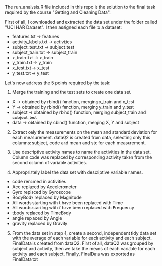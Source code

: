 The run_analysis.R file included in this repo is the solution to the final task required by the course "Getting and Cleaning Data". 

First of all, I downloaded and extracted the data set under the folder called "UCI HAR Dataset". 
I then assigned each file to a dataset:
- features.txt -> features 
- activity_labels.txt -> activities 
- subject_test.txt -> subject_test 
- subject_train.txt -> subject_train 
- x_train-txt -> x_train 
- y_train.txt -> y_train 
- x_test.txt -> x_test
- y_test.txt -> y_test 


Let's now address the 5 points required by the task:

1) Merge the training and the test sets to create one data set. 
- X -> obtained by rbind() function, merging x_train and x_test
- Y -> obtained by rbind() function, merging y_train and y_test
- subject  -> obtained by rbind() function, merging subject_train and subject_test
- data -> obtained by cbind() function, merging X, Y and subject 

2) Extract only the measurements on the mean and standard deviation for each measurement.
dataQ2 is created from data, selecting only this columns: subject, code and mean and std for each measurement. 

3) Use descriptive activity names to name the activities in the data set.
Column code was replaced by corresponding activity taken from the second column of variable activities. 

4) Appropriately label the data set with descriptive variable names. 
- code renamed in activities 
- Acc replaced by Accelerometer 
- Gyro replaced by Gyroscope 
- BodyBody replaced by Magnitude 
- All words starting with t have been replaced with Time
- All words starting with f have been replaced with Frequency
- tbody replaced by TimeBody 
- angle replaced by Angle 
- gravity replaced by Gravity 

5) From the data set in step 4, create a second, independent tidy data set with the average of each variable for each activity and each subject. 
FinalData is created from dataQ2. First of all, dataQ2 was grouped by subject and activity, then we take the means of each variable for each activity and each subject. 
Finally, FinalData was exported as FinalData.txt











